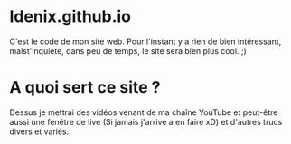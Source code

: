 # Idenix.github.io
C'est le code de mon site web. Pour l'instant y a rien de bien intéressant, maist'inquiète, dans peu de temps, le site sera bien plus cool.
;)

# A quoi sert ce site ?

Dessus je mettrai des vidéos venant de ma chaîne YouTube et peut-être aussi une fenêtre de live (Si jamais j'arrive a en faire xD) et d'autres trucs divers et variés.